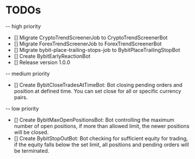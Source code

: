 # TODOs

-- high priority
* [] Migrate CryptoTrendScreenerJob to CryptoTrendScreenerBot
* [] Migrate ForexTrendScreenerJob to ForexTrendScreenerBot
* [] Migrate bybit-place-trailing-stops-job to BybitPlaceTrailingStopBot
* [] Create BybitEarlyReactionBot
* [] Release version 1.0.0

-- medium priority
* [] Create BybitCloseTradesAtTimeBot: Bot closing pending orders and position at defined time. You can set close for all or specific currency pairs.

-- low priority
* [] Create BybitMaxOpenPositionsBot: Bot controlling the maximum number of open positions, if more than allowed limit, the newer positions will be closed.
* [] Create BybitStopOutBot: Bot checking for sufficient equity for trading, if the equity falls below the set limit, all positions and pending orders will be terminated.
